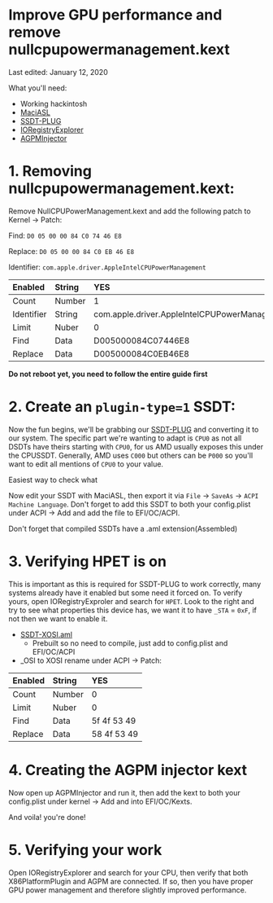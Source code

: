 # Improve GPU performance and remove nullcpupowermanagement.kext
Last edited: January 12, 2020

What you'll need:

* Working hackintosh
* [MaciASL](https://github.com/acidanthera/MaciASL/releases)
* [SSDT-PLUG](https://github.com/acidanthera/OpenCorePkg/blob/master/Docs/AcpiSamples/SSDT-PLUG.dsl)
* [IORegistryExplorer](https://github.com/toleda/audio_ALCInjection/blob/master/IORegistryExplorer_v2.1.zip)
* [AGPMInjector](https://github.com/Pavo-IM/AGPMInjector/releases)


# 1. Removing nullcpupowermanagement.kext: 


Remove NullCPUPowerManagement.kext and add the following patch to Kernel -> Patch:

Find: `D0 05 00 00 84 C0 74 46 E8`

Replace: `D0 05 00 00 84 C0 EB 46 E8`

Identifier: `com.apple.driver.AppleIntelCPUPowerManagement`

| Enabled | String | YES |
| :--- | :--- | :--- |
| Count | Number | 1 |
| Identifier | String | com.apple.driver.AppleIntelCPUPowerManagement |
| Limit | Nuber | 0 |
| Find | Data | D005000084C07446E8 |
| Replace | Data | D005000084C0EB46E8 |

**Do not reboot yet, you need to follow the entire guide first**
# 2. Create an `plugin-type=1` SSDT:

Now the fun begins, we'll be grabbing our [SSDT-PLUG](https://github.com/acidanthera/OpenCorePkg/blob/master/Docs/AcpiSamples/SSDT-PLUG.dsl) and converting it to our system. The specific part we're wanting to adapt is `CPU0` as not all DSDTs have theirs starting with `CPU0`, for us AMD usually exposes this under the CPUSSDT. Generally, AMD uses `C000` but others can be `P000` so you'll want to edit all mentions of `CPU0` to your value.

Easiest way to check what 

Now edit your SSDT with MaciASL, then export it via `File` -> `SaveAs` -> `ACPI Machine Language`. Don't forget to add this SSDT to both your config.plist under ACPI -> Add and add the file to EFI/OC/ACPI.

Don't forget that compiled SSDTs have a .aml extension(Assembled)

# 3. Verifying HPET is on

This is important as this is required for SSDT-PLUG to work correctly, many systems already have it enabled but some need it forced on. To verify yours, open IORegistryExproler and search for `HPET`. Look to the right and try to see what properties this device has, we want it to have `_STA` = `0xF`, if not then we want to enable it.


* [SSDT-XOSI.aml](https://github.com/khronokernel/Opencore-Vanilla-Desktop-Guide/blob/master/extra-files/SSDT-XOSI.aml)
   * Prebuilt so no need to compile, just add to config.plist and EFI/OC/ACPI
* _OSI to XOSI rename under ACPI -> Patch:

| Enabled | String | YES |
| :--- | :--- | :--- |
| Count | Number | 0 |
| Limit | Nuber | 0 |
| Find | Data | 5f 4f 53 49 |
| Replace | Data | 58 4f 53 49 |


# 4. Creating the AGPM injector kext

Now open up AGPMInjector and run it, then add the kext to both your config.plist under kernel -> Add and into EFI/OC/Kexts.

And voila! you're done!

# 5. Verifying your work

Open IORegistryExplorer and search for your CPU, then verify that both X86PlatformPlugin and AGPM are connected. If so, then you have proper GPU power management and therefore slightly improved performance.



